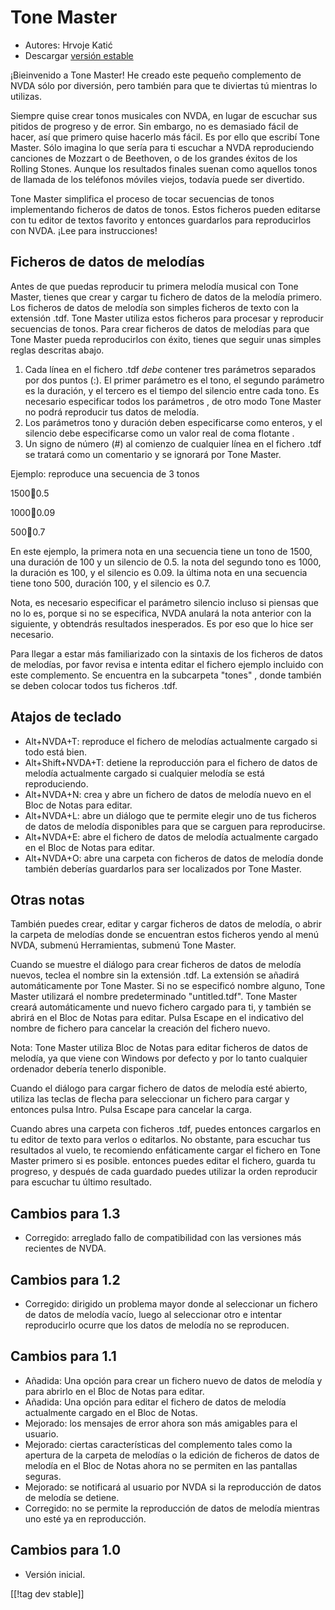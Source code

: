 # Tone Master #

* Autores: Hrvoje Katić
* Descargar [versión estable][1]

¡Bieinvenido a Tone Master! He creado este pequeño complemento de NVDA sólo
por diversión, pero también para que te diviertas tú mientras lo utilizas.

Siempre quise crear tonos musicales con NVDA, en lugar de escuchar sus
pitidos de progreso y de error. Sin embargo, no es demasiado fácil de hacer,
así que primero quise hacerlo más fácil. Es por ello que escribí Tone
Master. Sólo imagina lo que sería para ti escuchar a NVDA reproduciendo
canciones de Mozzart o de Beethoven, o de los grandes éxitos de los Rolling
Stones. Aunque los resultados finales suenan como aquellos tonos de llamada
de los teléfonos móviles viejos, todavía puede ser divertido.

Tone Master simplifica el proceso de tocar secuencias de tonos implementando
ficheros de datos de tonos. Estos ficheros pueden editarse con tu editor de
textos favorito y entonces guardarlos para reproducirlos con NVDA. ¡Lee para
instrucciones!

## Ficheros de datos de melodías

Antes de que puedas reproducir tu primera melodía musical con Tone Master,
tienes que crear y cargar tu fichero de datos de la melodía primero. Los
ficheros de datos de melodía son simples ficheros de texto con la extensión
.tdf. Tone Master utiliza estos ficheros para procesar y reproducir
secuencias de tonos. Para crear ficheros de datos de melodías para que Tone
Master pueda reproducirlos con éxito, tienes que seguir unas simples reglas
descritas abajo.

1. Cada línea en el fichero .tdf *debe* contener  tres parámetros separados
   por dos puntos (:). El primer parámetro es el tono, el segundo parámetro
   es la duración, y el tercero es el tiempo del silencio entre cada
   tono. Es necesario especificar todos los parámetros , de otro modo Tone
   Master no podrá reproducir tus datos de melodía.
2. Los parámetros tono y duración  deben especificarse como enteros, y el
   silencio debe especificarse como un valor real de coma flotante .
3. Un signo de número (#) al comienzo de cualquier línea en el fichero .tdf
   se tratará como un comentario y se ignorará por Tone Master.

Ejemplo: reproduce una secuencia de 3 tonos

1500:100:0.5

1000:100:0.09

500:100:0.7

En este ejemplo, la primera nota en una secuencia tiene un tono de 1500, una
duración de 100 y un silencio de 0.5. la nota del segundo tono es 1000, la
duración es 100, y el silencio es 0.09. la última nota en una secuencia
tiene tono 500, duración 100, y el silencio es 0.7.

Nota, es necesario especificar el parámetro silencio incluso si piensas que
no lo es, porque si no se especifica, NVDA anulará la nota anterior con la
siguiente, y obtendrás resultados inesperados. Es por eso que lo hice ser
necesario.

Para llegar a estar más familiarizado con la sintaxis de los ficheros de
datos de melodías, por favor revisa e intenta editar el fichero ejemplo
incluido con este complemento. Se encuentra en la subcarpeta "tones" , donde
también se deben colocar todos tus ficheros .tdf.

## Atajos de teclado

* Alt+NVDA+T: reproduce el fichero de melodías actualmente cargado si todo
  está bien.
* Alt+Shift+NVDA+T: detiene la reproducción para el fichero de datos de
  melodía actualmente cargado si cualquier melodía se está reproduciendo.
* Alt+NVDA+N: crea y abre un fichero de datos de melodía nuevo en el Bloc de
  Notas para editar.
* Alt+NVDA+L: abre un diálogo que te permite elegir uno de tus ficheros de
  datos de melodía disponibles para que se carguen para reproducirse.
* Alt+NVDA+E: abre el fichero de datos de melodía actualmente cargado en el
  Bloc de Notas para editar.
* Alt+NVDA+O: abre una carpeta con ficheros de datos de melodía donde
  también deberías guardarlos para ser localizados por Tone Master.

## Otras notas

También puedes crear, editar y cargar ficheros de datos de melodía, o abrir
la carpeta de melodías donde se encuentran estos ficheros yendo al menú
NVDA, submenú Herramientas, submenú Tone Master.

Cuando se muestre el diálogo para crear ficheros de datos de melodía nuevos,
teclea el nombre sin la extensión .tdf. La extensión se añadirá
automáticamente por Tone Master. Si no se especificó nombre alguno, Tone
Master utilizará el nombre predeterminado "untitled.tdf". Tone Master creará
automáticamente und nuevo fichero cargado para ti, y también se abrirá en el
Bloc de Notas para editar. Pulsa Escape en el indicativo del nombre de
fichero para cancelar la creación del fichero nuevo.

Nota: Tone Master utiliza Bloc de Notas para editar ficheros de datos de
melodía, ya que viene con Windows por defecto y por lo tanto cualquier
ordenador debería tenerlo disponible.

Cuando el diálogo para cargar fichero de datos de melodía esté abierto,
utiliza las teclas de flecha para seleccionar un fichero para cargar y
entonces pulsa Intro. Pulsa Escape para cancelar la carga.

Cuando abres una carpeta con ficheros .tdf, puedes entonces cargarlos en tu
editor de texto para verlos o editarlos. No obstante, para escuchar tus
resultados al vuelo, te recomiendo enfáticamente cargar el fichero en Tone
Master primero si es posible. entonces puedes editar el fichero, guarda tu
progreso, y después de cada guardado puedes utilizar la orden reproducir
para escuchar tu último resultado.

## Cambios para 1.3

* Corregido: arreglado fallo de compatibilidad con las versiones más
  recientes de NVDA.

## Cambios para 1.2

* Corregido: dirigido un problema mayor donde al seleccionar un fichero de
  datos de melodía vacío, luego al seleccionar otro e intentar reproducirlo
  ocurre que los datos de melodía no se reproducen.

## Cambios para 1.1

* Añadida: Una opción para crear un fichero nuevo de datos de melodía y para
  abrirlo en el Bloc de Notas para editar.
* Añadida: Una opción para editar el fichero de datos de melodía actualmente
  cargado en el Bloc de Notas.
* Mejorado: los mensajes de error ahora son más amigables para el usuario.
* Mejorado: ciertas características del complemento tales como la apertura
  de la carpeta de melodías o la edición de ficheros de datos de melodía en
  el Bloc de Notas ahora no se permiten en las pantallas seguras.
* Mejorado: se notificará al usuario por NVDA si la reproducción de datos de
  melodía se detiene.
* Corregido: no se permite la reproducción de datos de melodía mientras uno
  esté ya en reproducción.

## Cambios para 1.0

* Versión inicial.

[[!tag dev stable]]

[1]: https://addons.nvda-project.org/files/get.php?file=tmast
